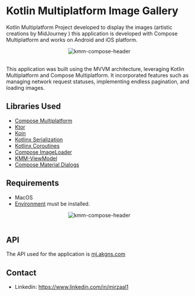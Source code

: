 # Kotlin Multiplatform Image Gallery

Kotlin Multiplatform Project developed to display the images (artistic creations by MidJourney ) this application is developed with Compose Multiplatform and works on Android and iOS platform.

<p align="center"><img src="git-assets/appPlay.gif" alt="kmm-compose-header" /><br><br></p>

This application was built using the MVVM architecture, leveraging Kotlin Multiplatform and Compose Multiplatform. It incorporated features such as managing network request statuses, implementing endless pagination, and loading images.

## Libraries Used

- [Compose Multiplatform](https://www.jetbrains.com/lp/compose-multiplatform/)
- [Ktor](https://ktor.io/)
- [Koin](https://insert-koin.io/)
- [Kotlinx Serialization](https://kotlinlang.org/docs/serialization.html)
- [Kotlinx Coroutines](https://kotlinlang.org/docs/coroutines-overview.html)
- [Compose ImageLoader](https://github.com/qdsfdhvh/compose-imageloader)
- [KMM-ViewModel](https://github.com/rickclephas/KMM-ViewModel)
- [Compose Material Dialogs](https://github.com/vanpra/compose-material-dialogs)

## Requirements

- MacOS
- [Environment](https://github.com/JetBrains/compose-multiplatform-ios-android-template#set-up-the-environment) must be installed.

<p align="center"><img src="git-assets/image.png" alt="kmm-compose-header" /><br><br></p>

## API

The API used for the application is [mj.akgns.com](https://mj.akgns.com/)

## Contact

* Linkedin: https://www.linkedin.com/in/mirzaal1
